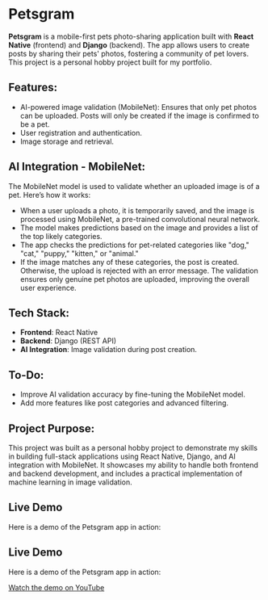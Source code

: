 # Petsgram

**Petsgram** is a mobile-first pets photo-sharing application built with **React Native** (frontend) and **Django** (backend). The app allows users to create posts by sharing their pets' photos, fostering a community of pet lovers. This project is a personal hobby project built for my portfolio.

## Features:
* AI-powered image validation (MobileNet): Ensures that only pet photos can be uploaded. Posts will only be created if the image is confirmed to be a pet.
* User registration and authentication.
* Image storage and retrieval.

## AI Integration - MobileNet:
The MobileNet model is used to validate whether an uploaded image is of a pet. Here’s how it works:
* When a user uploads a photo, it is temporarily saved, and the image is processed using MobileNet, a pre-trained convolutional neural network.
* The model makes predictions based on the image and provides a list of the top likely categories.
* The app checks the predictions for pet-related categories like "dog," "cat," "puppy," "kitten," or "animal."
* If the image matches any of these categories, the post is created. Otherwise, the upload is rejected with an error message.
The validation ensures only genuine pet photos are uploaded, improving the overall user experience.

## Tech Stack:
* __Frontend__: React Native
* __Backend__: Django (REST API)
* __AI Integration__: Image validation during post creation.

## To-Do:
* Improve AI validation accuracy by fine-tuning the MobileNet model.
* Add more features like post categories and advanced filtering.

## Project Purpose:
This project was built as a personal hobby project to demonstrate my skills in building full-stack applications using React Native, Django, and AI integration with MobileNet. It showcases my ability to handle both frontend and backend development, and includes a practical implementation of machine learning in image validation.

## Live Demo

Here is a demo of the Petsgram app in action:

## Live Demo

Here is a demo of the Petsgram app in action:

[Watch the demo on YouTube](https://youtu.be/AijC5ycJ1Pg)


